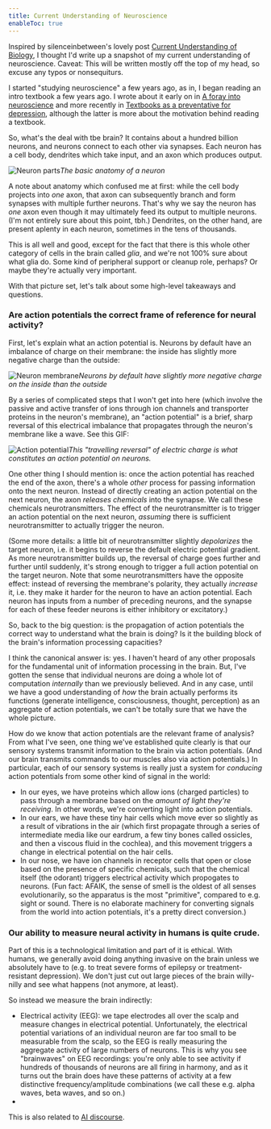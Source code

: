 ```yaml
---
title: Current Understanding of Neuroscience
enableToc: true
---
```


Inspired by silenceinbetween's lovely post [Current Understanding of Biology](https://silenceinbetween.substack.com/p/current-understanding-of-biology), I thought I'd write up a snapshot of my current understanding of neuroscience. Caveat: This will be written mostly off the top of my head, so excuse any typos or nonsequiturs.

I started "studying neuroscience" a few years ago, as in, I began reading an intro textbook a few years ago. I wrote about it early on in [A foray into neuroscience](https://bitsofwonder.substack.com/p/a-foray-into-neuroscience) and more recently in [Textbooks as a preventative for depression](https://bitsofwonder.substack.com/p/textbooks-as-a-preventative-for-depression), although the latter is more about the motivation behind reading a textbook.

So, what's the deal with tbe brain? It contains about a hundred billion neurons, and neurons connect to each other via synapses. Each neuron has a cell body, dendrites which take input, and an axon which produces output. 

![Neuron parts](notes/images/neuron-parts.png)*The basic anatomy of a neuron*

A note about anatomy which confused me at first: while the cell body projects into _one_ axon, that axon can subsequently branch and form synapses with multiple further neurons. That's why we say the neuron has _one_ axon even though it may ultimately feed its output to multiple neurons. (I'm not entirely sure about this point, tbh.) Dendrites, on the other hand, are present aplenty in each neuron, sometimes in the tens of thousands.

This is all well and good, except for the fact that there is this whole other category of cells in the brain called _glia_, and we're not 100% sure about what glia do. Some kind of peripheral support or cleanup role, perhaps? Or maybe they're actually very important.

With that picture set, let's talk about some high-level takeaways and questions.

### Are action potentials the correct frame of reference for neural activity?

First, let's explain what an action potential is. Neurons by default have an imbalance of charge on their membrane: the inside has slightly more negative charge than the outside:

![Neuron membrane](notes/images/neuron-resting-potential.png)*Neurons by default have slightly more negative charge on the inside than the outside*

By a series of complicated steps that I won't get into here (which involve the passive and active transfer of ions through ion channels and transporter proteins in the neuron's membrane), an "action potential" is a brief, sharp reversal of this electrical imbalance that propagates through the neuron's membrane like a wave. See this GIF:

![Action potential](notes/images/neuron-resting-potential.png)*This "travelling reversal" of electric charge is what constitutes an action potential on neurons.*

One other thing I should mention is: once the action potential has reached the end of the axon, there's a whole _other_ process for passing information onto the next neuron. Instead of directly creating an action potential on the next neuron, the axon _releases chemicals_ into the synapse. We call these chemicals neurotransmitters. The effect of the neurotransmitter is to trigger an action potential on the next neuron, _assuming_ there is sufficient neurotransmitter to actually trigger the neuron.

(Some more details: a little bit of neurotransmitter slightly _depolarizes_ the target neuron, i.e. it begins to reverse the default electric potential gradient. As more neurotransmitter builds up, the reversal of charge goes further and further until suddenly, it's strong enough to trigger a full action potential on the target neuron. Note that some neurotransmitters have the opposite effect: instead of reversing the membrane's polarity, they actually _increase_ it, i.e. they make it harder for the neuron to have an action potential. Each neuron has inputs from a number of preceding neurons, and the synapse for each of these feeder neurons is either inhibitory or excitatory.)

So, back to the big question: is the propagation of action potentials the correct way to understand what the brain is doing? Is it the building block of the brain's information processing capacities?

I think the canonical answer is: yes. I haven't heard of any other proposals for the fundamental unit of information processing in the brain. But, I've gotten the sense that individual neurons are doing a whole lot of computation _internally_ than we previously believed. And in any case, until we have a good understanding of _how_ the brain actually performs its functions (generate intelligence, consciousness, thought, perception) as an aggregate of action potentials, we can't be totally sure that we have the whole picture.

How do we know that action potentials are the relevant frame of analysis? From what I've seen, one thing we've established quite clearly is that our sensory systems transmit information to the brain via action potentials. (And our brain transmits commands to our muscles also via action potentials.) In particular, each of our sensory systems is really just a system for _conducing_ action potentials from some other kind of signal in the world:
- In our eyes, we have proteins which allow ions (charged particles) to pass through a membrane based on the _amount of light they're receiving_. In other words, we're converting light into action potentials.
- In our ears, we have these tiny hair cells which move ever so slightly as a result of vibrations in the air (which first propagate through a series of intermediate media like our eardrum, a few tiny bones called ossicles, and then a viscous fluid in the cochlea), and this movement triggers a change in electrical potential on the hair cells.
- In our nose, we have ion channels in receptor cells that open or close based on the presence of specific chemicals, such that the chemical itself (the odorant) triggers electrical activity which propogates to neurons. (Fun fact: AFAIK, the sense of smell is the oldest of all senses evolutionarily, so the apparatus is the most "primitive", compared to e.g. sight or sound. There is no elaborate machinery for converting signals from the world into action potentials, it's a pretty direct conversion.)

### Our ability to measure neural activity in humans is quite crude.

Part of this is a technological limitation and part of it is ethical. With humans, we generally avoid doing anything invasive on the brain unless we absolutely have to (e.g. to treat severe forms of epilepsy or treatment-resistant depression). We don't just cut out large pieces of the brain willy-nilly and see what happens (not anymore, at least).

So instead we measure the brain indirectly:
- Electrical activity (EEG): we tape electrodes all over the scalp and measure changes in electrical potential. Unfortunately, the electrical potential variations of an individual neuron are far too small to be measurable from the scalp, so the EEG is really measuring the aggregate activity of large numbers of neurons. This is why you see "brainwaves" on EEG recordings: you're only able to see activity if hundreds of thousands of neurons are all firing in harmony, and as it turns out the brain does have these patterns of activity at a few distinctive frequency/amplitude combinations (we call these e.g. alpha waves, beta waves, and so on.)
- 


This is also related to [AI discourse](notes/ai-discourse.md).
